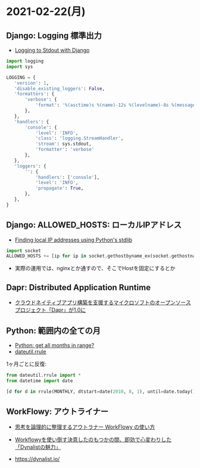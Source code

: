 # 2021-02-22(月)

## Django: Logging 標準出力

- [Logging to Stdout with Django](https://odwyer.software/blog/logging-to-standard-output-with-django)

~~~py
import logging
import sys

LOGGING = {
   'version': 1,
   'disable_existing_loggers': False,
   'formatters': {
       'verbose': {
           'format': '%(asctime)s %(name)-12s %(levelname)-8s %(message)s',
       },
   },
   'handlers': {
       'console': {
           'level': 'INFO',
           'class': 'logging.StreamHandler',
           'stream': sys.stdout,
           'formatter': 'verbose'
       },
   },
   'loggers': {
       '': {
           'handlers': ['console'],
           'level': 'INFO',
           'propagate': True,
       },
   },
}
~~~

## Django: ALLOWED_HOSTS: ローカルIPアドレス

- [Finding local IP addresses using Python's stdlib](https://stackoverflow.com/questions/166506/finding-local-ip-addresses-using-pythons-stdlib)


~~~py
import socket
ALLOWED_HOSTS += [ip for ip in socket.gethostbyname_ex(socket.gethostname())[2] if not ip.startswith("127.")][:1]
~~~

- 実際の運用では、nginxとか通すので、そこでHostを固定にするとか

## Dapr: Distributed Application Runtime

- [クラウドネイティブアプリ構築を支援するマイクロソフトのオープンソースプロジェクト「Dapr」が1.0に](https://jp.techcrunch.com/2021/02/20/2021-02-17-microsofts-dapr-open-source-project-hits-1-0/?4)


## Python: 範囲内の全ての月

- [Python: get all months in range?](https://stackoverflow.com/questions/35650793/python-get-all-months-in-range)
- [dateutil.rrule](https://dateutil.readthedocs.io/en/stable/rrule.html)


1ヶ月ごとに反復:

~~~py
from dateutil.rrule import *
from datetime import date

[d for d in rrule(MONTHLY, dtstart=date(2010, 8, 1), until=date.today())
~~~


##  WorkFlowy: アウトライナー

- [思考を論理的に整理するアウトラナー WorkFlowy の使い方](https://millkeyweb.com/how-to-use-workflowy/)
- [Workflowyを使い倒す決意したのもつかの間、即効で心変わりした「Dynalistの魅力」](https://happyguu.com/workflowy-to-dynalist/)

- https://dynalist.io/